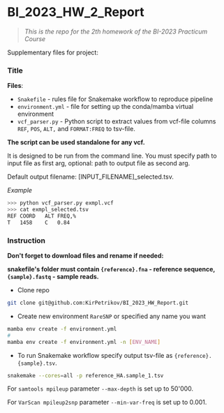 # BI_2023_HW_2_Report
> *This is the repo for the 2th homework of the BI-2023 Practicum Course*

Supplementary files for project:

### Title

**Files**:
- `Snakefile`  - rules file  for Snakemake workflow to reproduce pipeline
- `environment.yml` - file for setting up the conda/mamba virtual environment
- `vcf_parser.py` - Python script to extract values from vcf-file columns `REF`, `POS`, `ALT,` and `FORMAT:FREQ` to tsv-file.

**The script can be used standalone for any vcf.**

It is designed to be run from the command line. You must specify path to input file as first arg, optional: path to output file as second arg.

Default output filename: [INPUT_FILENAME]_selected.tsv.

*Example*
```bash
>>> python vcf_parser.py exmpl.vcf
>>> cat exmpl_selected.tsv
REF	COORD	ALT	FREQ,%
T	1458	C	0.84
```

### Instruction

**Don't forget to download files and rename if needed:**

**snakefile's folder must contain `{reference}.fna` - reference sequence, `{sample}.fastq` - sample reads.**

- Clone repo
```bash
git clone git@github.com:KirPetrikov/BI_2023_HW_Report.git
```

- Create new environment `RareSNP` or specified any name you want
```bash
mamba env create -f environment.yml
#
mamba env create -f environment.yml -n [ENV_NAME]
```

- To run Snakemake workflow specify output tsv-file as `{reference}.{sample}.tsv`. 
```bash
snakemake --cores=all -p reference_HA.sample_1.tsv
```

For `samtools mpileup` parameter `--max-depth` is set up to 50'000.

For `VarScan mpileup2snp` parameter `--min-var-freq` is set up to 0.001.


